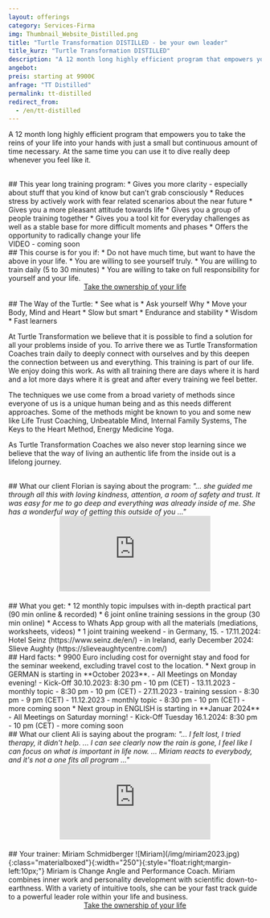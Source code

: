 ```yaml
---
layout: offerings
category: Services-Firma
img: Thumbnail_Website_Distilled.png
title: "Turtle Transformation DISTILLED - be your own leader"
title_kurz: "Turtle Transformation DISTILLED"
description: "A 12 month long highly efficient program that empowers you to take the reins of your life into your hands with just a small but continuous amount of time necessary."
angebot:
preis: starting at 9900€
anfrage: "TT Distilled"
permalink: tt-distilled
redirect_from:
  - /en/tt-distilled
---
```


A 12 month long highly efficient program that empowers you to take the reins of your life into your hands with just a small but continuous amount of time necessary. At the same time you can use it to dive really deep whenever you feel like it.

<br>
## This year long training program:
* Gives you more clarity - especially about stuff that you kind of know but can’t grab consciously
* Reduces stress by actively work with fear related scenarios about the near future
* Gives you a more pleasant attitude towards life
* Gives you a group of people training together
* Gives you a tool kit for everyday challenges as well as a stable base for more difficult moments and phases
* Offers the opportunity to radically change your life

<br>
VIDEO - coming soon

<br>
## This course is for you if:
* Do not have much time, but want to have the above in your life.
* You are willing to see yourself truly.
* You are willing to train daily (5 to 30 minutes)
* You are willing to take on full responsibility for yourself and your life.

<br>
<center>
<!-- MeetFox static button start -->
<link href="https://app.meetfox.com/assets/styles/popup.css" rel="stylesheet" />
<script src="https://app.meetfox.com/assets/libs/popup.min.js" type="text/javascript"></script>
<a href="" class="btn btn-primary btn-xl text-uppercase js-scroll-trigger" onclick="MeetFox.initStaticButton({ url: 'https://meetfox.com/de/e/turtletrafo/borderless' });return false;">Take the ownership of your life</a>
<!-- MeetFox static button end -->
</center>

<br>
## The Way of the Turtle:
* See what is
* Ask yourself Why
* Move your Body, Mind and Heart
* Slow but smart
* Endurance and stability
* Wisdom
* Fast learners

At Turtle Transformation we believe that it is possible to find a solution for all your problems inside of you. To arrive there we as Turtle Transformation Coaches train daily to deeply connect with ourselves and by this deepen the connection between us and everything. This training is part of our life. We enjoy doing this work. As with all training there are days where it is hard and a lot more days where it is great and after every training we feel better.

The techniques we use come from a broad variety of methods since everyone of us is a unique human being and as this needs different approaches. Some of the methods might be known to you and some new like Life Trust Coaching, Unbeatable Mind, Internal Family Systems, The Keys to the Heart Method, Energy Medicine Yoga.

As Turtle Transformation Coaches we also never stop learning since we believe that the way of living an authentic life from the inside out is a lifelong journey.


<br>
## What our client Florian is saying about the program:
<i>"... she guided me through all this with loving kindness, attention, a room of safety and trust. It was easy for me to go deep and everything was already inside of me. She has a wonderful way of getting this outside of you ..."</i>
<div class="container">
  <div class="row">
        <div class="embed-responsive embed-responsive-16by9">
                    <center>
                    <iframe class="embed-responsive-item" src="https://www.youtube.com/embed/cu2TnvjpiFE" title="YouTube video player" frameborder="0" allow="accelerometer; autoplay; clipboard-write; encrypted-media; gyroscope; picture-in-picture" allowfullscreen></iframe>
                    </center>
          </div>
  </div>
</div>

<br>
## What you get:
* 12 monthly topic impulses with in-depth practical part (90 min online & recorded)
* 6 joint online training sessions in the group (30 min online)
* Access to Whats App group with all the materials (mediations, worksheets, videos)
* 1 joint training weekend
  - in Germany, 15. - 17.11.2024: Hotel Seinz (https://www.seinz.de/en/)
  - in Ireland, early December 2024: Slieve Aughty (https://slieveaughtycentre.com/)

<br>
## Hard facts:
* 9900 Euro including cost for overnight stay and food for the seminar weekend, excluding travel cost to the location.
* Next group in GERMAN is starting in **October 2023**.
  - All Meetings on Monday evening!
  - Kick-Off 30.10.2023: 8:30 pm - 10 pm (CET)
  - 13.11.2023 - monthly topic - 8:30 pm - 10 pm (CET)
  - 27.11.2023 - training session - 8:30 pm - 9 pm (CET)
  - 11.12.2023 - monthly topic - 8:30 pm - 10 pm (CET)
  - more coming soon
* Next group in ENGLISH is starting in **Januar 2024**
  - All Meetings on Saturday morning!
  - Kick-Off Tuesday 16.1.2024: 8:30 pm - 10 pm (CET)
  - more coming soon

<br>
## What our client Ali is saying about the program:
<i>
"... I felt lost, I tried therapy, it didn't help. ... I can see clearly now the rain is gone, I feel like I can focus on what is important in life now. ... Miriam reacts to everybody, and it's not a one fits all program ..."</i>
<div class="container">
  <div class="row">
        <div class="embed-responsive embed-responsive-16by9">
                    <center>
                    <iframe class="embed-responsive-item" src="https://www.youtube.com/embed/Kcp4eAiiAhU" title="YouTube video player" frameborder="0" allow="accelerometer; autoplay; clipboard-write; encrypted-media; gyroscope; picture-in-picture" allowfullscreen></iframe>
                    </center>
          </div>
  </div>
</div>


<br>
## Your trainer: Miriam Schmidberger
![Miriam](/img/miriam2023.jpg){:class="materialboxed"}{:width="250"}{:style="float:right;margin-left:10px;"}
Miriam is Change Angle and Performance Coach. Miriam combines inner work and personality development with scientific down-to-earthness. With a variety of intuitive tools, she can be your fast track guide to a powerful leader role within your life and business.

<br>
<center>
<!-- MeetFox static button start -->
<link href="https://app.meetfox.com/assets/styles/popup.css" rel="stylesheet" />
<script src="https://app.meetfox.com/assets/libs/popup.min.js" type="text/javascript"></script>
<a href="" class="btn btn-primary btn-xl text-uppercase js-scroll-trigger" onclick="MeetFox.initStaticButton({ url: 'https://meetfox.com/de/e/turtletrafo/borderless' });return false;">Take the ownership of your life</a>
<!-- MeetFox static button end -->
</center>
